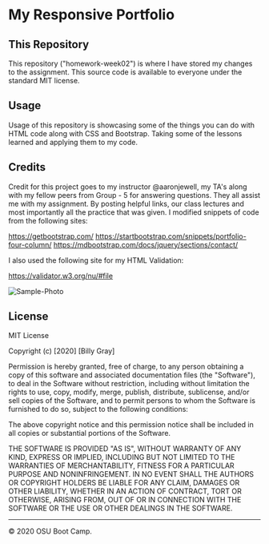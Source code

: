 # My Responsive Portfolio

## This Repository

This repository ("homework-week02") is where I have stored my changes to the assignment. This source code is available to everyone under the standard MIT license.

## Usage 

Usage of this repository is showcasing some of the things you can do with HTML code along with CSS and Bootstrap. Taking some of the lessons learned and applying them to my code. 


## Credits

Credit for this project goes to my instructor @aaronjewell, my TA's along with my fellow peers from Group - 5 for answering questions. They all assist me with my assignment. By posting helpful links, our class lectures and most importantly all the practice that was given. 
I modified snippets of code from the following sites:

https://getbootstrap.com/
https://startbootstrap.com/snippets/portfolio-four-column/
https://mdbootstrap.com/docs/jquery/sections/contact/

I also used the following site for my HTML Validation:

https://validator.w3.org/nu/#file

![Sample-Photo](https://github.com/NasGenius/homework-week2/tree/master/images)

## License

MIT License

Copyright (c) [2020] [Billy Gray]

Permission is hereby granted, free of charge, to any person obtaining a copy
of this software and associated documentation files (the "Software"), to deal
in the Software without restriction, including without limitation the rights
to use, copy, modify, merge, publish, distribute, sublicense, and/or sell
copies of the Software, and to permit persons to whom the Software is
furnished to do so, subject to the following conditions:

The above copyright notice and this permission notice shall be included in all
copies or substantial portions of the Software.

THE SOFTWARE IS PROVIDED "AS IS", WITHOUT WARRANTY OF ANY KIND, EXPRESS OR
IMPLIED, INCLUDING BUT NOT LIMITED TO THE WARRANTIES OF MERCHANTABILITY,
FITNESS FOR A PARTICULAR PURPOSE AND NONINFRINGEMENT. IN NO EVENT SHALL THE
AUTHORS OR COPYRIGHT HOLDERS BE LIABLE FOR ANY CLAIM, DAMAGES OR OTHER
LIABILITY, WHETHER IN AN ACTION OF CONTRACT, TORT OR OTHERWISE, ARISING FROM,
OUT OF OR IN CONNECTION WITH THE SOFTWARE OR THE USE OR OTHER DEALINGS IN THE
SOFTWARE.

---
© 2020 OSU Boot Camp.


